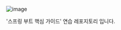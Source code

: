 ![image](https://github.com/yoon6763/springboot-core-guide/assets/74063259/3ce01037-4422-4b87-8979-b64f3d88cb27)

'스프링 부트 핵심 가이드' 연습 레포지토리 입니다.
